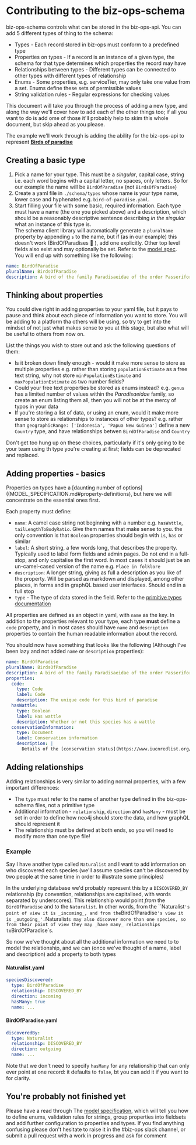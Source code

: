 # Contributing to the biz-ops-schema

biz-ops-schema controls what can be stored in the biz-ops-api. You can add 5 different types of thing to the schema:

- Types - Each record stored in biz-ops must conform to a predefined type
- Properties on types - If a record is an instance of a given type, the schema for that type determines which properties the record may have
- Relationships between types - Different types can be connected to other types with different types of relationship
- Enums - Some properties, e.g. serviceTier, may only take one value from a set. Enums define these sets of permissible values
- String validation rules - Regular expressions for checking values

This document will take you through the process of adding a new type, and along the way we'll cover how to add each of the other things too; if all you want to do is add ome of those it'll probably help to skim this whole document, but skip ahead as you please.

The example we'll work through is adding the ability for the biz-ops-api to represent [**Birds of paradise**](https://en.wikipedia.org/wiki/Bird-of-paradise)

## Creating a basic type

1. Pick a name for your type. This must be a _singular_, capital case, string i.e. each word begins with a capital letter, no spaces, only letters. So for our example the name will be `BirdOfParadise` (not `BirdsOfParadise`)
1. Create a yaml file in `./schema/types` whose name is your type name, lower case and hyphenated e.g. `bird-of-paradise.yaml`.
1. Start filling your file with some basic, required information. Each type must have a name (the one you picked above) and a description, which should be a reasonably descriptive sentence describing _in the singular_ what an instance of this type is.  
   The schema client library will automatically generate a `pluralName` property by appending `s` to the name, but if (as in our example) this doesn't work (BirdOfParadises :rofl: ), add one explicitly. Other top level fields also exist and may optionally be set. Refer to the [model spec](MODEL_SPECIFICATION.md#types).  
   You will end up with something like the following:

```yaml
name: BirdOfParadise
pluralName: BirdsOfParadise
description: A bird of the family Paradisaeidae of the order Passeriformes
```

## Thinking about properties

You could dive right in adding properties to your yaml file, but it pays to pause and think about each piece of information you want to store. You will be adding to a platform tha others will be using, so try to get into the mindset of not just what makes sense to you at this stage, but also what will be useful to others from now on.

List the things you wish to store out and ask the following questions of them:

- Is it broken down finely enough - would it make more sense to store as multiple properties e.g. rather than storing `populationEstimate` as a free text string, why not store `minPopulationEstimate` and `maxPopulationEstimate` as two number fields?
- Could your free text properties be stored as enums instead? e.g. `genus` has a limited number of values within the _Paradisaeidae_ family, so create an enum listing them all, then you will not be at the mercy of typos in your data
- If you're storing a list of data, or using an enum, would it make more sense to store as relationships to instances of other types? e.g. rather than `geographicRange: ['Indonesia', 'Papua New Guinea']` define a new `Country` type, and have relationships betwen `BirdOfParadise` and `Country`

Don't get too hung up on these choices, particularly if it's only going to be your team using th type you're creating at first; fields can be deprecated and replaced.

## Adding properties - basics

Properties on types have a [daunting number of options]((MODEL_SPECIFICATION.md#property-definitions), but here we will concentrate on the essential ones first.

Each property must define:

- `name`: A camel case string not beginning with a number e.g. `hasWattle`, `tailLengthToBodyRatio`. Give them names that make sense to you. the only convention is that `Boolean` properties should begin with `is`, `has` or similar
- `label`: A short string, a few words long, that describes the property. Typically used to label form fields and admin pages. Do not end in a full-stop, and only capitalise the first word. In most cases it should just be an un-camel-cased version of the name e.g. `Place in folklore`
- `description`: A longer string, giving as full a description as you like of the property. Will be parsed as markdown and displayed, among other places, in forms and in graphQL based user interfaces. Should end in a full stop
- `type` - The type of data stored in the field. Refer to the [primitive types documentation](MODEL_SPECIFICATION.md##primitive-types)

All properties are defined as an object in yaml, with `name` as the key. In addition to the properties relevant to your type, each type **must** define a `code` property, and in most cases should have `name` and `description` properties to contain the human readable information about the record.

You should now have something that looks like the following (Although I've been lazy and not added `name` or `description` properties):

```yaml
name: BirdOfParadise
pluralName: BirdsOfParadise
description: A bird of the family Paradisaeidae of the order Passeriformes
properties:
  code:
    type: Code
    label: Code
    description: The unique code for this bird of paradise
  hasWattle:
    type: Boolean
    label: Has wattle
    description: Whether or not this species has a wattle
  conservationInformation:
    type: Document
    label: Conservation information
    description: |
      Details of the [conservation status](https://www.iucnredlist.org/) of this species, and any past, present or future conservation programmes
```

## Adding relationships

Adding relationships is very similar to adding normal properties, with a few important differences:

- The `type` must refer to the name of another type defined in the biz-ops-schema files, not a primitive type
- Additional information - `relationship`, `direction` and `hasMany` - must be set in order to define how neo4j should store the data, and how graphQL should represent it
- The relationship must be defined at both ends, so you will need to modify more than one type file!

### Example

Say I have another type called `Naturalist` and I want to add information on who discovered each species (we'll assume species can't be discovered by two people at the same time in order to illustrate some principles)

In the underlying database we'd probably represent this by a `DISCOVERED_BY` relationship (by convention, relationships are capitalised, with words separated by underscores). This relationship would point _from_ the `BirdOfParadise` and _to_ the `Naturalist`. In other words, from the ``Naturalist`'s point of view it is _incoming_, and from the`BirdOfParadise`'s view it is _outgoing_'.`Naturalist`s may also discover more than one species, so from their point of view they may _have many_ relationships to`BirdOfParadise`s.

So now we've thought about all the additional information we need to to model the relationship, and we can (once we've thought of a name, label and description) add a property to both types

#### Naturalist.yaml

```yaml
speciesDiscovered:
  type: BirdOfParadise
  relationship: DISCOVERED_BY
  direction: incoming
  hasMany: true
  name: ...
```

#### BirdOfParadise.yaml

```yaml
discoveredBy:
  type: Naturalist
  relationship: DISCOVERED_BY
  direction: outgoing
  name: ...
```

Note that we don't need to specify `hasMany` for any relationship that can only ever point at one record: it defaults to `false`, bt you can add it if you want to for clarity.

## You're probably not finished yet

Please have a read through The [model specification](MODEL_SPECIFICATION.md), which will tell you how to define enums, validation rules for strings, group properties into fieldsets and add further configuration to properties and types. If you find anything confusing please don't hesitate to raise it in the #biz-ops slack channel, or submit a pull request with a work in progress and ask for comment
